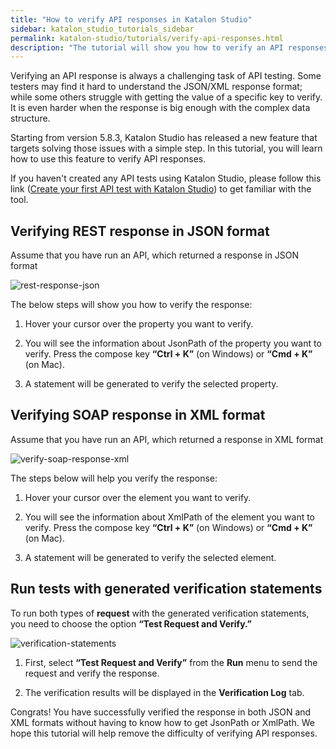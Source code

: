 ```yaml
---
title: "How to verify API responses in Katalon Studio"
sidebar: katalon_studio_tutorials_sidebar
permalink: katalon-studio/tutorials/verify-api-responses.html
description: "The tutorial will show you how to verify an API responses with a simple step"
---
```


Verifying an API response is always a challenging task of API testing. Some testers may find it hard to understand the JSON/XML response format; while some others struggle with getting the value of a specific key to verify. It is even harder when the response is big enough with the complex data structure.

Starting from version 5.8.3, Katalon Studio has released a new feature that targets solving those issues with a simple step. In this tutorial, you will learn how to use this feature to verify API responses.

If you haven't created any API tests using Katalon Studio, please follow this link ([Create your first API test with Katalon Studio](https://docs.katalon.com/katalon-studio/tutorials/create_first_api_test_katalon_studio.html)) to get familiar with the tool.

## Verifying REST response in JSON format ##

Assume that you have run an API, which returned a response in JSON format

![rest-response-json](../../images/katalon-studio/tutorials/verify-api-responses/REST%20response%20in%20JSON.png)

The below steps will show you how to verify the response:
      
1. Hover your cursor over the property you want to verify.

2. You will see the information about JsonPath of the property you want to verify. Press the compose key **“Ctrl + K”** (on Windows) or **“Cmd + K”** (on Mac).

3. A statement will be generated to verify the selected property.

## Verifying SOAP response in XML format ##

Assume that you have run an API, which returned a response in XML format

![verify-soap-response-xml](https://github.com/katalon-studio/docs/blob/marketing/images/katalon-studio/tutorials/verify-api-responses/SOAP%20response%20in%20XML.png)

The steps below will help you verify the response:

1. Hover your cursor over the element you want to verify.

2. You will see the information about XmlPath of the element you want to verify. Press the compose key **“Ctrl + K”** (on Windows) or **“Cmd + K”** (on Mac).

3. A statement will be generated to verify the selected element.

## Run tests with generated verification statements ##

To run both types of **request** with the generated verification statements, you need to choose the option **“Test Request and Verify.”**

![verification-statements](https://github.com/katalon-studio/docs/blob/marketing/images/katalon-studio/tutorials/verify-api-responses/Verification%20statements.png)

1. First, select **“Test Request and Verify”** from the **Run** menu to send the request and verify the response.

2. The verification results will be displayed in the **Verification Log** tab.

Congrats! You have successfully verified the response in both JSON and XML formats without having to know how to get JsonPath or XmlPath. We hope this tutorial will help remove the difficulty of verifying API responses.

